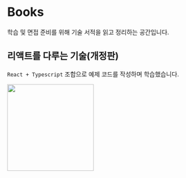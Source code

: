 # Books
학습 및 면접 준비를 위해 기술 서적을 읽고 정리하는 공간입니다. 

## 리액트를 다루는 기술(개정판)

`React + Typescript` 조합으로 예제 코드를 작성하며 학습했습니다. 

<img width="200" src="https://image.yes24.com/goods/79260300/XL">
